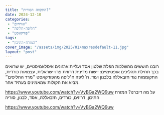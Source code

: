 ```yaml
---
title: "התקווה הסורית?"
date: 2024-12-10
categories: 
 - "אורחים"
 - "חליפה-חליפה"
 - "פודקאסט"
tags: 
 - "המזרח-התיכון"
cover_image: "/assets/img/2025/01/maxresdefault-11.jpg"
layout: "post"
---
```


רובנו חוששים מהשלכות הפלת שלטון אסד ועליית ארגונים איסלאמיסטיים, יש שרואים בכך תחילת תהליכים אופטימיים: יישות מדינית דרוזית פרו-ישראלית, עצמאות כורדית, התקוממות נגד חזבאללה בלבנון ועוד. ח׳ליפה ח׳ליפה מהפודקאסט ״מרד החליפים״ מביא את הקולות שמאמינים בעתיד אחר.

<https://www.youtube.com/watch?v=VyBGa2WQ9uw>
על מה דיברנו?
המזרח התיכון, דרוזים, כורדים, חזבאללה, אסד, לבנון, סוריה

<https://www.youtube.com/watch?v=VyBGa2WQ9uw>
